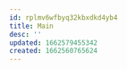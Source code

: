 ```yaml
---
id: rplmv6wfbyq32kbxdkd4yb4
title: Main
desc: ''
updated: 1662579455342
created: 1662560765624
---
```

